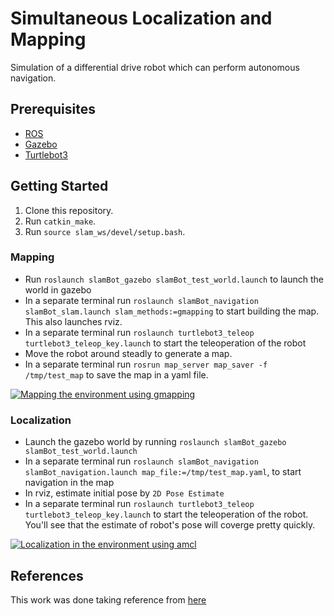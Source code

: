 # Simultaneous Localization and Mapping
Simulation of a differential drive robot which can perform autonomous navigation.

## Prerequisites

* [ROS](http://wiki.ros.org/kinetic)
* [Gazebo](http://wiki.ros.org/gazebo_ros_pkgs)
* [Turtlebot3](https://emanual.robotis.com/docs/en/platform/turtlebot3/overview/)


## Getting Started

1. Clone this repository.
2. Run `catkin_make`.
3. Run `source slam_ws/devel/setup.bash`.

### Mapping
  * Run `roslaunch slamBot_gazebo slamBot_test_world.launch` to launch the world in gazebo
  * In a separate terminal run `roslaunch slamBot_navigation slamBot_slam.launch slam_methods:=gmapping` to start building the map. This also launches rviz.
  * In a separate terminal run `roslaunch turtlebot3_teleop turtlebot3_teleop_key.launch` to start the teleoperation of the robot
  * Move the robot around steadly to generate a map.
  * In a separate terminal run `rosrun map_server map_saver -f /tmp/test_map` to save the map in a yaml file.
  
  [![Mapping the environment using gmapping](https://raw.githubusercontent.com/OSSome01/slam_ws/master/assets/mapping.png?token=ALKIIA4EKYI7AKSNPECYMHS7LXJN2)](https://youtu.be/n91CMrL0g-4)
  
### Localization
  * Launch the gazebo world by running `roslaunch slamBot_gazebo slamBot_test_world.launch`
  * In a separate terminal run `roslaunch slamBot_navigation slamBot_navigation.launch map_file:=/tmp/test_map.yaml`, to start navigation in the map
  * In rviz, estimate initial pose by `2D Pose Estimate`
  * In a separate terminal run `roslaunch turtlebot3_teleop turtlebot3_teleop_key.launch` to start the teleoperation of the robot. You'll see that the estimate of robot's pose will coverge pretty quickly.
  
  [![Localization in the environment using amcl](https://raw.githubusercontent.com/OSSome01/slam_ws/master/assets/localization.jpg?token=ALKIIAYQ63POXDCHO3PVASC7LXQOE)](https://youtu.be/MMK123eTdbs)
  
## References
This work was done taking reference from [here](http://moorerobots.com/blog/post/1)
